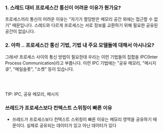 ### 1. 스레드 대비 프로세스간 통신이 어려운 이유가 뭔가요?
프로세스끼리 통신이 어려운 이유는 "자기가 할당받은 메모리 공간 외에는 접근할 수 없기" 때문입니다.
스레드와 다르게 프로세스는 서로 정보를 교환하기 위해 필요한 공유된 공간이 없습니다.

### 2. 아하 .. 프로세스간 통신 기법, 기법 내 주요 모델들에 대해서 아시나요?

그래서! 프로세스 사이의 통신 방법이 필요한데 우리는 이런 기법들의 집합을 IPC(Inter Process Communication)라고 부릅니다.
이런 IPC 기법에는 "공유 메모리, "메시지 큐", "메일슬롯", "소켓" 등이 있습니다.

<br>
<br>





TIP: IPC, 공유 메모리, 메시지


### 쓰레드가 프로세스보다 컨텍스트 스위칭이 빠른 이유
 - 쓰레드가 프로세스보다 컨텍스트 스위칭이 빠른 이유는 메모리 영역을 공유하기 때문이다. 실제로 공유되는 데이터가 있고 아닌 데이터가 있다
